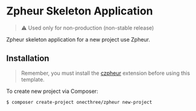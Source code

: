 # Zpheur Skeleton Application
> ⚠️ Used only for non-production (non-stable release)
 
Zpheur skeleton application for a new project use Zpheur.

## Installation
> Remember, you must install the [czpheur](https://github.com/onecthree/czpheur) extension before using this template.

To create new project via Composer:
```bash
$ composer create-project onecthree/zpheur new-project
```